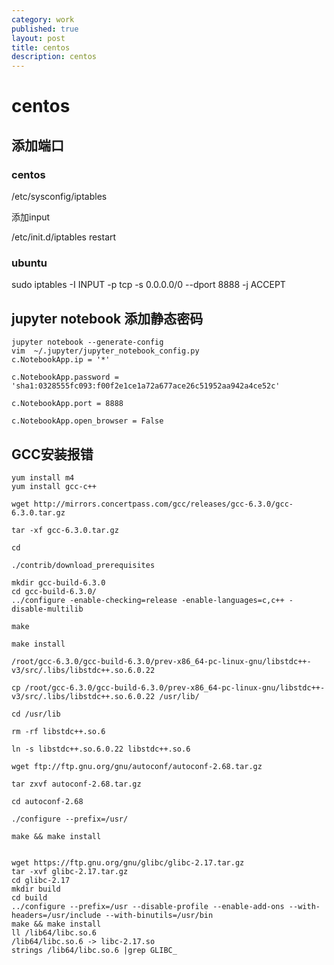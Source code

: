 ```yaml
---
category: work
published: true
layout: post
title: centos
description: centos
---
```

# centos 



## 添加端口

### centos

/etc/sysconfig/iptables

添加input

/etc/init.d/iptables restart

### ubuntu

sudo iptables -I INPUT -p tcp -s 0.0.0.0/0 --dport 8888 -j ACCEPT

## jupyter notebook 添加静态密码

```
jupyter notebook --generate-config
vim  ~/.jupyter/jupyter_notebook_config.py
c.NotebookApp.ip = '*'

c.NotebookApp.password = 'sha1:0328555fc093:f00f2e1ce1a72a677ace26c51952aa942a4ce52c'

c.NotebookApp.port = 8888

c.NotebookApp.open_browser = False

```





## GCC安装报错

```shell
yum install m4
yum install gcc-c++

wget http://mirrors.concertpass.com/gcc/releases/gcc-6.3.0/gcc-6.3.0.tar.gz

tar -xf gcc-6.3.0.tar.gz

cd

./contrib/download_prerequisites

mkdir gcc-build-6.3.0
cd gcc-build-6.3.0/
../configure -enable-checking=release -enable-languages=c,c++ -disable-multilib

make

make install

```



```shell
/root/gcc-6.3.0/gcc-build-6.3.0/prev-x86_64-pc-linux-gnu/libstdc++-v3/src/.libs/libstdc++.so.6.0.22

cp /root/gcc-6.3.0/gcc-build-6.3.0/prev-x86_64-pc-linux-gnu/libstdc++-v3/src/.libs/libstdc++.so.6.0.22 /usr/lib/

cd /usr/lib

rm -rf libstdc++.so.6

ln -s libstdc++.so.6.0.22 libstdc++.so.6
```





```shell
wget ftp://ftp.gnu.org/gnu/autoconf/autoconf-2.68.tar.gz

tar zxvf autoconf-2.68.tar.gz

cd autoconf-2.68

./configure --prefix=/usr/

make && make install


wget https://ftp.gnu.org/gnu/glibc/glibc-2.17.tar.gz
tar -xvf glibc-2.17.tar.gz
cd glibc-2.17
mkdir build
cd build
../configure --prefix=/usr --disable-profile --enable-add-ons --with-headers=/usr/include --with-binutils=/usr/bin
make && make install
ll /lib64/libc.so.6
/lib64/libc.so.6 -> libc-2.17.so
strings /lib64/libc.so.6 |grep GLIBC_

```


